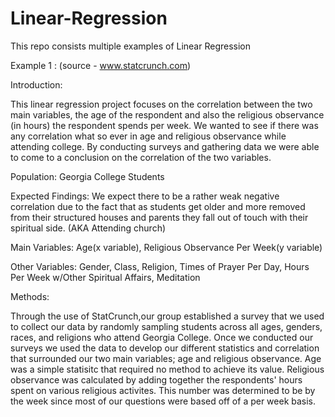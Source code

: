# Linear-Regression

This repo consists multiple examples of Linear Regression

Example 1 :
(source - www.statcrunch.com)

Introduction: 

This linear regression project focuses on the correlation between the two main variables,
the age of the respondent and also the religious observance (in hours) the respondent spends per week. 
We wanted to see if there was any correlation what so ever in age and religious observance while attending college. 
By conducting surveys and gathering data we were able to come to a conclusion on the correlation of the two variables. 

Population: Georgia College Students

Expected Findings: We expect there to be a rather weak negative correlation due to the fact that as students get older
and more removed from their structured houses and parents they fall out of touch with their spiritual side.
(AKA Attending church)

Main Variables: Age(x variable), Religious Observance Per Week(y variable)

Other Variables: Gender, Class, Religion, Times of Prayer Per Day, Hours Per Week w/Other Spiritual Affairs, Meditation

Methods: 

Through the use of StatCrunch,our group established a survey that we used to collect our data by randomly sampling students
across all ages, genders, races, and religions who attend Georgia College.
Once we conducted our surveys we used the data to develop our different statistics and correlation 
that surrounded our two main variables; age and religious observance. 
Age was a simple statisitc that required no method to achieve its value. 
Religious observance was calculated by adding together the respondents' hours spent on various religious activites. 
This number was determined to be by the week since most of our questions were based off of a per week basis. 
